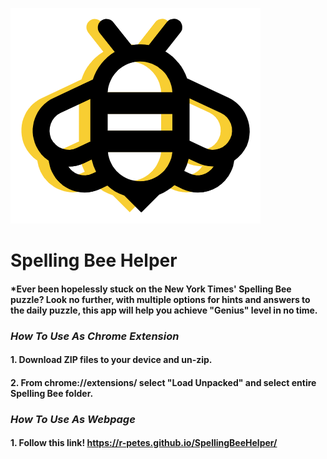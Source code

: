 ![Bee Logo](icon48.png)

# Spelling Bee Helper

#### *Ever been hopelessly stuck on the New York Times' Spelling Bee puzzle? Look no further, with multiple options for hints and answers to the daily puzzle, this app will help you achieve "Genius" level in no time. 



### *How To Use As Chrome Extension*

#### 1. Download ZIP files to your device and un-zip. 
#### 2. From chrome://extensions/ select "Load Unpacked" and select entire Spelling Bee folder.

### *How To Use As Webpage*

#### 1. Follow this link! https://r-petes.github.io/SpellingBeeHelper/

